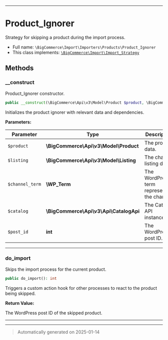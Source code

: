 ***

# Product_Ignorer

Strategy for skipping a product during the import process.



* Full name: `\BigCommerce\Import\Importers\Products\Product_Ignorer`
* This class implements:
[`\BigCommerce\Import\Import_Strategy`](./classes/BigCommerce/Import/Import_Strategy.md)




## Methods


### __construct

Product_Ignorer constructor.

```php
public __construct(\BigCommerce\Api\v3\Model\Product $product, \BigCommerce\Api\v3\Model\Listing $listing, \WP_Term $channel_term, \BigCommerce\Api\v3\Api\CatalogApi $catalog, int $post_id): mixed
```

Initializes the product ignorer with relevant data and dependencies.






**Parameters:**

| Parameter | Type | Description |
|-----------|------|-------------|
| `$product` | **\BigCommerce\Api\v3\Model\Product** | The product data. |
| `$listing` | **\BigCommerce\Api\v3\Model\Listing** | The channel listing data. |
| `$channel_term` | **\WP_Term** | The WordPress term representing the channel. |
| `$catalog` | **\BigCommerce\Api\v3\Api\CatalogApi** | The Catalog API instance. |
| `$post_id` | **int** | The WordPress post ID. |





***

### do_import

Skips the import process for the current product.

```php
public do_import(): int
```

Triggers a custom action hook for other processes to react to the product being skipped.







**Return Value:**

The WordPress post ID of the skipped product.




***


***
> Automatically generated on 2025-01-14
